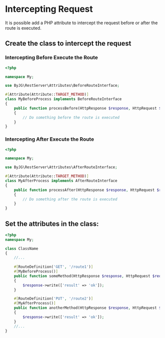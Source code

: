 # Intercepting Request

It is possible add a PHP attribute to intercept the request before or after the route is executed.

## Create the class to intercept the request

### Intercepting Before Execute the Route

```php
<?php

namespace My;

use ByJG\RestServer\Attributes\BeforeRouteInterface;

#[Attribute(Attribute::TARGET_METHOD)]
class MyBeforeProcess implements BeforeRouteInterface
{
    public function processBefore(HttpResponse $response, HttpRequest $request)
    {
        // Do something before the route is executed
    }
}
```

### Intercepting After Execute the Route

```php
<?php

namespace My;

use ByJG\RestServer\Attributes\AfterRouteInterface;

#[Attribute(Attribute::TARGET_METHOD)]
class MyAfterProcess implements AfterRouteInterface
{
    public function processAfter(HttpResponse $response, HttpRequest $request)
    {
        // Do something after the route is executed
    }
}
```

## Set the attributes in the class:

```php
<?php
namespace My;

class ClassName
{
    //...
    
    #[RouteDefinition('GET', '/route1')]
    #[MyBeforeProcess()]
    public function someMethod(HttpResponse $response, HttpRequest $request)
    {
        $response->write(['result' => 'ok']);
    }

    #[RouteDefinition('PUT', '/route2')]
    #[MyAfterProcess()]
    public function anotherMethod(HttpResponse $response, HttpRequest $request)
    {
        $response->write(['result' => 'ok']);
    }
    //...
}
```
